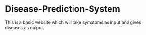 # Disease-Prediction-System
This is a basic website which will take symptoms as input and gives diseases as output.
